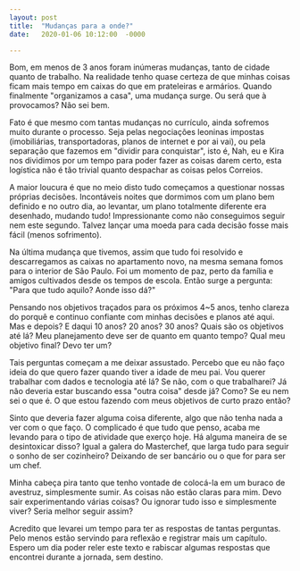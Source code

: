 ```yaml
---
layout: post
title:  "Mudanças para a onde?"
date:   2020-01-06 10:12:00  -0000

---
```

Bom, em menos de 3 anos foram inúmeras mudanças, tanto de cidade quanto de trabalho. Na realidade tenho quase certeza de que minhas coisas ficam mais tempo em caixas do que em prateleiras e armários. Quando finalmente "organizamos a casa", uma mudança surge. Ou será que à provocamos? Não sei bem.

Fato é que mesmo com tantas mudanças no currículo, ainda sofremos muito durante o processo. Seja pelas negociações leoninas impostas (imobiliárias, transportadoras, planos de internet e por ai vai), ou pela separação que fazemos em "dividir para conquistar", isto é, Nah, eu e Kira nos dividimos por um tempo para poder fazer as coisas darem certo, esta logística não é tão trivial quanto despachar as coisas pelos Correios.

A maior loucura é que no meio disto tudo começamos a questionar nossas próprias decisões. Incontáveis noites que dormimos com um plano bem definido e no outro dia, ao levantar, um plano totalmente diferente era desenhado, mudando tudo! Impressionante como não conseguimos seguir nem este segundo. Talvez lançar uma moeda para cada decisão fosse mais fácil (menos sofrimento).

Na última mudança que tivemos, assim que tudo foi resolvido e descarregamos as caixas no apartamento novo, na mesma semana fomos para o interior de São Paulo. Foi um momento de paz, perto da família e amigos cultivados desde os tempos de escola. Então surge a pergunta: "Para que tudo aquilo? Aonde isso dá?"

Pensando nos objetivos traçados para os próximos 4~5 anos, tenho clareza do porquê e continuo confiante com minhas decisões e planos até aqui. Mas e depois? E daqui 10 anos? 20 anos? 30 anos? Quais são os objetivos até lá? Meu planejamento deve ser de quanto em quanto tempo? Qual meu objetivo final? Devo ter um?

Tais perguntas começam a me deixar assustado. Percebo que eu não faço ideia do que quero fazer quando tiver a idade de meu pai. Vou querer trabalhar com dados e tecnologia até lá? Se não, com o que trabalharei? Já não deveria estar buscando essa "outra coisa" desde já? Como? Se eu nem sei o que é. O que estou fazendo com meus objetivos de curto prazo então?

Sinto que deveria fazer alguma coisa diferente, algo que não tenha nada a ver com o que faço. O complicado é que tudo que penso, acaba me levando para o tipo de atividade que exerço hoje. Há alguma maneira de se desintoxicar disso? Igual a galera do Masterchef, que larga tudo para seguir o sonho de ser cozinheiro? Deixando de ser bancário ou o que for para ser um chef.

Minha cabeça pira tanto que tenho vontade de colocá-la em um buraco de avestruz, simplesmente sumir. As coisas não estão claras para mim. Devo sair experimentando várias coisas? Ou ignorar tudo isso e simplesmente viver? Seria melhor seguir assim?

Acredito que levarei um tempo para ter as respostas de tantas perguntas. Pelo menos estão servindo para reflexão e registrar mais um capítulo. Espero um dia poder reler este texto e rabiscar algumas respostas que encontrei durante a jornada, sem destino.